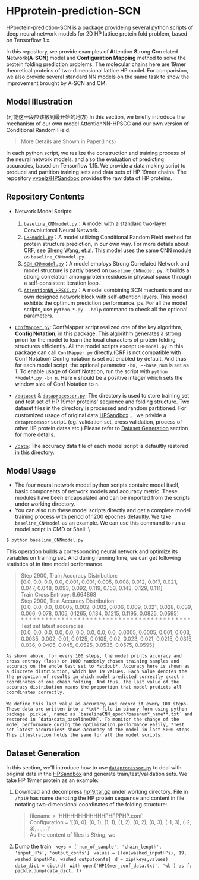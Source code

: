 # HPprotein-prediction-SCN
HPprotein-prediction-SCN is a package provideing several python scripts of deep neural network models for 2D HP lattice protein fold problem, based on Tensorflow 1.x. 

In this repository, we provide examples of **A**ttention **S**trong **C**orrelated **N**etwork(**A-SCN**) model and **Configuration Mapping** method to solve the protein folding prediction problems. The molecular chains here are 19mer theoretical proteins of two-dimensional lattice HP model. For comparision, we also provide several standard NN models on the same task to show the improvement brought by A-SCN and CM. 

## Model Illustration
(可能这一段应该放到最开始的地方)
In this section, we briefly introduce the mechanism of our own model AttentionNN-HPSCC and our own version of Conditional Random Field.
> More Details are Shown in Paper(links)

In each python script, we realize the construction and training process of the neural network models. and also the evaluation of predicting accuracies, based on Tensorflow 1.15.
We provide a data making script to produce and partition training sets and data sets of HP 19mer chains. The repository [vvoelz/HPSandbox](https://github.com/vvoelz/HPSandbox) provides the raw data of HP proteins.

## Repository Contents
+ Network Model Scripts:
  1. [`baseline_CNNmodel.py`](baseline_CNNmodel.py)：A model with a standard two-layer Convolutional Neural Network.
  2. [`CRFmodel.py`](CRFmodel.py)：A model utilizing Conditional Random Field method for protein structure prediction, in our own way. For more details about CRF, see [Sheng Wang, et.al](https://www.nature.com/articles/srep18962). This model uses the same CNN module as `baseline_CNNmodel.py`.
  3. [`SCN_CNNmodel.py`](SCN_CNNmodel.py)：A model employs Strong Correlated Network and model structure is partly based on `baseline_CNNmodel.py`. It builds a strong correlation among protein residues in physical space through a self-consistent iteration loop.
  4. [`AttentionNN_HPSCC.py`](AttentionNN_HPSCC.py)：A model combining SCN mechanism and our own designed network block with self-attention layers. This model exhibits the optimum prediction performance. 
  ps. For all the model scripts, use `python *.py --help` command to check all the optional parameters.

+ [`ConfMapper.py`](ConfMapper.py): ConfMapper script realized one of the key algorithm, **Config Notation**, in this package. This algorithm generates a strong priori for the model to learn the local characters of protein folding structures efficiently. All the model scripts except `CRFmodel.py` in this package can call `ConfMapper.py` directly.(CRF is not compatible with Conf Notation) Config notation is set not enabled by default. And thus for each model script, the optional parameter `-bn, --base_num` is set as 1. To enable usage of Conf Notation, run the script with `python *Model*.py -bn n`. Here `n` should be a positive integer which sets the window size of Conf Notation to `n`.

+ [`/dataset`](/dataset) & [`dataprocessor.py`](dataprocessor.py): The directory is used to store training set and test set of HP 19mer proteins' sequence and folding structure. Two dataset files in the directory is processed and random partitioned. For customized usage of original data [HPSandbox](https://github.com/vvoelz/HPSandbox) ， we privide a `dataprocessor` script. (eg. validation set, cross validation, process of other HP protein datas etc.) Please refer to [Dataset Generation](#Dataset-Generation) section for more details.

+ [`/data`](/data): The accuracy data file of each model script is defaultly restored in this directory.

## Model Usage
+ The four neural network model python scripts contain: model itself, basic components of network models and accuracy metric. These modules have been encapsulated and can be imported from the scripts under working directory. 
+ You can also run these model scripts directly and get a complete model training process with period of 1200 epoches defaultly. We take `baseline_CNNmodel` as an example. We can use this command to run a model script in CMD or Shell:  \
```sh
$ python baseline_CNNmodel.py
```
This operation builds a corresponding neural network and optimize its variables on training set. And during running time, we can get following statistics of in time model performance.
  > Step 2900, Train Accuracy Distribution:\
  > [0.0, 0.0, 0.0, 0.0, 0.001, 0.001, 0.005, 0.008, 0.012, 0.017, 0.021, 0.047, 0.048, 0.093, 0.092, 0.119, 0.153, 0.143, 0.129, 0.111]\
  > Train Cross Entropy: 9.664868\
  > Step 2900, Test Accuracy Distribution:\
  > [0.0, 0.0, 0.0, 0.0005, 0.002, 0.002, 0.006, 0.009, 0.021, 0.028, 0.039, 0.066, 0.078, 0.105, 0.1265, 0.134, 0.1215, 0.1195, 0.0825, 0.0595]\
  > \* \* \* \* \* \* \* \* \* \* \* \* \* \* \* \* \* \* \* \* \* \* \* \* \* \* \* \* \* \* \* \* \* \* \* \* \* \* \* \* \* \*\
  > Test set latest accuracies:\
  > [0.0, 0.0, 0.0, 0.0, 0.0, 0.0, 0.0, 0.0, 0.0, 0.0005, 0.0005, 0.001, 0.003, 0.0035, 0.002, 0.01, 0.0125, 0.0105, 0.02, 0.023, 0.021, 0.0215, 0.0315, 0.036, 0.0405, 0.045,   0.0525, 0.0535, 0.0575, 0.0595]

    As shown above, for every 100 steps, the model prints accuracy and cross entropy (loss) on 1000 randomly chosen training samples and accuracy on the whole test set to *stdout*. Accuracy here is shown as a discrete distribution, which has 19 values. Each value denotes the the propotion of results in which model predicted correctly exact n coordinates of one chain folding. And thus, the last value of the accuracy distribution means the proportion that model predicts all coordinates correctly. 
    
    We define this last value as accuracy，and record it every 100 steps. These data are written into a *txt* file in binary form using python package `pickle`, named as `baselineCNN_epoch*basenum*_name**.txt` and restored in `data\data_baselineCNN`. To monitor the change of the model performance during the optimization performance easily, *Test set latest accuracies* shows accuracy of the model in last 5000 steps. 
    This illustration holds the same for all the model scripts.
    
## Dataset Generation
In this section, we'll introduce how to use [`dataprocessor.py`](dataprocessor.py) to deal with original data in the [HPSandbox](https://github.com/vvoelz/HPSandbox) and generate train/test/validation sets. 
We take HP 19mer protein as an example:
1. Download and decompress [hp19.tar.gz](https://github.com/vvoelz/HPSandbox/blob/master/sequences/conf/hp19.tar.gz) under working directory. File in `/hp19` has name denoting the HP protein sequence and content in file notating two-dimensional coordinates of the folding structure:
     > filename = 'HHHHHHHHHHHHPHPPPHP.conf' \
     > Configuration = '[(0, 0), (0, 1), (1, 1), (1, 2), (0, 2), (0, 3), (-1, 3), (-2, 3),...,...]'\
   As the content of files is *String*, we 
4. Dump the train
    ` keys = ['num_of_sample', 'chain_length', 'input_HPs', 'output_confs']`
    ` values = [len(washed_inputHPs), 19, washed_inputHPs, washed_outputconfs]`
    ` d = zip(keys,values)`
    ` data_dict = dict(d)`
    ` with open('HP19mer_conf_data.txt', 'wb') as f:`
    `     pickle.dump(data_dict, f)`
    
    
